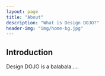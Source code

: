 ```yaml
---
layout: page
title: "About"
description: "What is Design DOJO?"
header-img: "img/home-bg.jpg"
---
```


## Introduction

Design DOJO is a balabala.....

